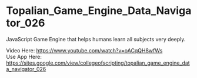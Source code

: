 # Topalian_Game_Engine_Data_Navigator_026
JavaScript Game Engine that helps humans learn all subjects very deeply.

Video Here: https://www.youtube.com/watch?v=oACqQH8wfWs  
Use App Here: https://sites.google.com/view/collegeofscripting/topalian_game_engine_data_navigator_026
